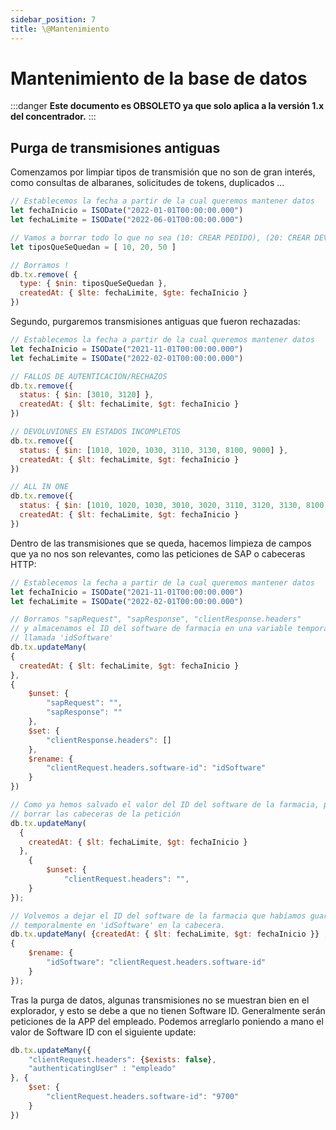 ```yaml
---
sidebar_position: 7
title: \@Mantenimiento
---
```


# Mantenimiento de la base de datos

:::danger
**Este documento es OBSOLETO ya que solo aplica a la versión 1.x del concentrador.**
:::

## Purga de transmisiones antiguas
Comenzamos por limpiar tipos de transmisión que no son de gran interés, como consultas de albaranes, solicitudes de tokens, duplicados ...
```javascript
// Establecemos la fecha a partir de la cual queremos mantener datos
let fechaInicio = ISODate("2022-01-01T00:00:00.000")
let fechaLimite = ISODate("2022-06-01T00:00:00.000")

// Vamos a borrar todo lo que no sea (10: CREAR PEDIDO), (20: CREAR DEVOLUCION) o (50: CREAR LOGISTICA)
let tiposQueSeQuedan = [ 10, 20, 50 ]

// Borramos !
db.tx.remove( {
  type: { $nin: tiposQueSeQuedan }, 
  createdAt: { $lte: fechaLimite, $gte: fechaInicio }
})

```

Segundo, purgaremos transmisiones antiguas que fueron rechazadas:
```javascript
// Establecemos la fecha a partir de la cual queremos mantener datos
let fechaInicio = ISODate("2021-11-01T00:00:00.000")
let fechaLimite = ISODate("2022-02-01T00:00:00.000")

// FALLOS DE AUTENTICACION/RECHAZOS
db.tx.remove({
  status: { $in: [3010, 3120] }, 
  createdAt: { $lt: fechaLimite, $gt: fechaInicio }
})

// DEVOLUVIONES EN ESTADOS INCOMPLETOS
db.tx.remove({
  status: { $in: [1010, 1020, 1030, 3110, 3130, 8100, 9000] }, 
  createdAt: { $lt: fechaLimite, $gt: fechaInicio }
})

// ALL IN ONE
db.tx.remove({
  status: { $in: [1010, 1020, 1030, 3010, 3020, 3110, 3120, 3130, 8100, 9000] }, 
  createdAt: { $lt: fechaLimite, $gt: fechaInicio }
})
```


Dentro de las transmisiones que se queda, hacemos limpieza de campos que ya no nos son relevantes, como las peticiones de SAP o cabeceras HTTP:
```javascript
// Establecemos la fecha a partir de la cual queremos mantener datos
let fechaInicio = ISODate("2021-11-01T00:00:00.000")
let fechaLimite = ISODate("2022-02-01T00:00:00.000")

// Borramos "sapRequest", "sapResponse", "clientResponse.headers"
// y almacenamos el ID del software de farmacia en una variable temporal
// llamada 'idSoftware'
db.tx.updateMany( 
{
  createdAt: { $lt: fechaLimite, $gt: fechaInicio }
},
{
	$unset: {
		"sapRequest": "",
		"sapResponse": ""
	},
	$set: {
		"clientResponse.headers": []
	},
	$rename: {
		"clientRequest.headers.software-id": "idSoftware"
	}
})

// Como ya hemos salvado el valor del ID del software de la farmacia, podemos
// borrar las cabeceras de la petición
db.tx.updateMany( 
  {
    createdAt: { $lt: fechaLimite, $gt: fechaInicio }
  },
	{
		$unset: {
			"clientRequest.headers": "",
	}
});

// Volvemos a dejar el ID del software de la farmacia que habíamos guardado
// temporalmente en 'idSoftware' en la cabecera.
db.tx.updateMany( {createdAt: { $lt: fechaLimite, $gt: fechaInicio }} ,
{
	$rename: {
		"idSoftware": "clientRequest.headers.software-id"
	}
});
```


Tras la purga de datos, algunas transmisiones no se muestran bien en el explorador, y esto se debe a que no tienen Software ID. Generalmente serán peticiones de la APP del empleado. Podemos arreglarlo poniendo a mano el valor de Software ID con el siguiente update:
```javascript
db.tx.updateMany({ 
	"clientRequest.headers": {$exists: false},
	"authenticatingUser" : "empleado"
}, {
	$set: {
		"clientRequest.headers.software-id": "9700"
	}
})
```
